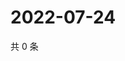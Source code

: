 # 2022-07-24

共 0 条

<!-- BEGIN WEIBO -->
<!-- 最后更新时间 Sun Jul 24 2022 05:02:31 GMT+0800 (China Standard Time) -->

<!-- END WEIBO -->
